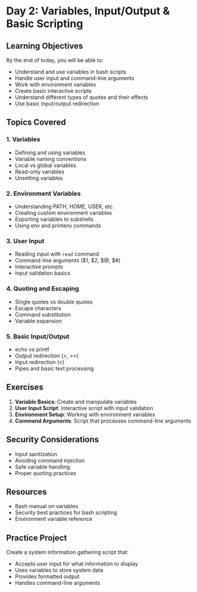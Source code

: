 # Day 2: Variables, Input/Output & Basic Scripting

## Learning Objectives
By the end of today, you will be able to:
- Understand and use variables in bash scripts
- Handle user input and command-line arguments
- Work with environment variables
- Create basic interactive scripts
- Understand different types of quotes and their effects
- Use basic input/output redirection

## Topics Covered

### 1. Variables
- Defining and using variables
- Variable naming conventions
- Local vs global variables
- Read-only variables
- Unsetting variables

### 2. Environment Variables
- Understanding PATH, HOME, USER, etc.
- Creating custom environment variables
- Exporting variables to subshells
- Using env and printenv commands

### 3. User Input
- Reading input with `read` command
- Command-line arguments ($1, $2, $@, $#)
- Interactive prompts
- Input validation basics

### 4. Quoting and Escaping
- Single quotes vs double quotes
- Escape characters
- Command substitution
- Variable expansion

### 5. Basic Input/Output
- echo vs printf
- Output redirection (>, >>)
- Input redirection (<)
- Pipes and basic text processing

## Exercises
1. **Variable Basics**: Create and manipulate variables
2. **User Input Script**: Interactive script with input validation
3. **Environment Setup**: Working with environment variables
4. **Command Arguments**: Script that processes command-line arguments

## Security Considerations
- Input sanitization
- Avoiding command injection
- Safe variable handling
- Proper quoting practices

## Resources
- Bash manual on variables
- Security best practices for bash scripting
- Environment variable reference

## Practice Project
Create a system information gathering script that:
- Accepts user input for what information to display
- Uses variables to store system data
- Provides formatted output
- Handles command-line arguments
